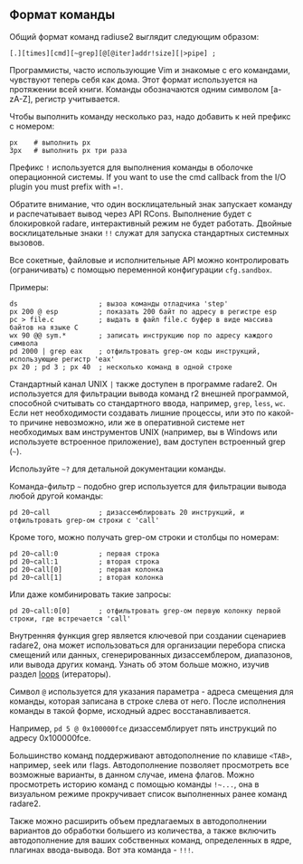 ## Формат команды

Общий формат команд radiuse2 выглядит следующим образом:
```
[.][times][cmd][~grep][@[@iter]addr!size][|>pipe] ;
```
Программисты, часто использующие Vim и знакомые с его командами, чувствуют теперь себя как дома. Этот формат используется на протяжении всей книги. Команды обозначаются одним символом [a-zA-Z], регистр учитывается.

Чтобы выполнить команду несколько раз, надо добавить к ней префикс с номером:
```
px    # выполнить px
3px   # выполнить px три раза
```

Префикс `!` используется для выполнения команды в оболочке операционной системы. If you want to use the cmd callback from the I/O plugin you must prefix with `=!`.

Обратите внимание, что один восклицательный знак запускает команду и распечатывает вывод через API RCons. Выполнение будет с блокировкой radare, интерактивный режим не будет работать. Двойные восклицательные знаки `!!` служат для запуска стандартных системных вызовов.

Все сокетные, файловые и исполнительные API можно контролировать (ограничивать) с помощью переменной конфигурации `cfg.sandbox`.

Примеры:
```
ds                    ; вызоа команды отладчика 'step'
px 200 @ esp          ; показать 200 байт по адресу в регистре esp
pc > file.c           ; выдать в файл file.c буфер в виде массива байтов на языке C
wx 90 @@ sym.*        ; записать инструкцию nop по адресу каждого символа
pd 2000 | grep eax    ; отфильтровать grep-ом коды инструкций, использующие регистр 'eax'
px 20 ; pd 3 ; px 40  ; несколько команд в одной строке
```

Стандартный канал UNIX `|` также доступен в программе radare2. Он используется для фильтрации вывода команд r2 внешней программой, способной считывать со стандартного ввода, например, `grep`, `less`, `wc`. Если нет необходимости создавать лишние процессы, или это по какой-то причине невозможно, или же в оперативной системе нет необходимых вам инструментов UNIX (например, вы в Windows или используете встроенное приложение), вам доступен встроенный grep (`~`).

Используйте `~?` для детальной документации команды.

Команда-фильтр `~` подобно grep используется для фильтрации вывода любой другой команды:
```
pd 20~call            ; дизассемблировать 20 инструкций, и отфильтровать grep-ом строки с 'call'
```
Кроме того, можно получать grep-ом строки и столбцы по номерам:
```
pd 20~call:0          ; первая строка
pd 20~call:1          ; вторая строка
pd 20~call[0]         ; первая колонка
pd 20~call[1]         ; вторая колонка
```
Или даже комбинировать такие запросы:
```
pd 20~call:0[0]       ; отфильтровать grep-ом первую колонку первой строки, где встречается 'call'
```
Внутренняя функция grep является ключевой при создании сценариев radare2,
 она может использоваться для организации перебора списка смещений или данных, сгенерированных дизассемблером,
 диапазонов, или вывода других команд. Узнать об этом больше можно, изучив раздел [loops](../scripting/loops.md) (итераторы).

Символ `@` используется для указания параметра - адреса смещения для команды, которая записана в строке слева от него.
После исполнения команды в такой форме, исходный адрес восстанавливается.

Например, `pd 5 @ 0x100000fce` дизассемблирует пять инструкций по адресу 0x100000fce.

Большинство команд поддерживают автодополнение по клавише `<TAB>`, например, `s`eek или `f`lags.
Автодополнение позволяет просмотреть все возможные варианты, в данном случае, имена флагов.
Можно просмотреть историю команд
 с помощью команды `!~...`, она в визуальном режиме прокручивает список выполненных ранее команд radare2.

Также можно расширить объем предлагаемых в автодополнении вариантов до обработки большего из количества, а также включить автодополнение для ваших собственных команд, определенных в ядре, плагинах ввода-вывода. Вот эта команда - `!!!`.
